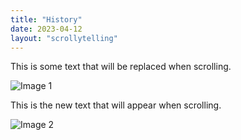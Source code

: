 ```yaml
---
title: "History"
date: 2023-04-12
layout: "scrollytelling"
---
```


<div class="scroll-section">
  <div class="text-content">
    <p>This is some text that will be replaced when scrolling.</p>
  </div>
  <div class="image-container">
    <img src="path/to/your/image1.jpg" alt="Image 1" />
  </div>
</div>

<div class="scroll-section">
  <div class="text-content">
    <p>This is the new text that will appear when scrolling.</p>
  </div>
  <div class="image-container">
    <img src="path/to/your/image2.jpg" alt="Image 2" />
  </div>
</div>

